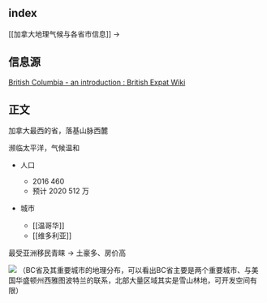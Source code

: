 ## index

[[加拿大地理气候与各省市信息]] ->

## 信息源

[British Columbia - an introduction : British Expat Wiki](https://britishexpats.com/wiki/British_Columbia_-_an_introduction)


## 正文

加拿大最西的省，落基山脉西麓

濒临太平洋，气候温和

- 人口
	- 2016 460
	- 预计 2020 512 万

- 城市
	- [[温哥华]]
	- [[维多利亚]]

最受亚洲移民青睐 → 土豪多、房价高

![](https://picture-guan.oss-cn-hangzhou.aliyuncs.com/20230301131228.png)
（BC省及其重要城市的地理分布，可以看出BC省主要是两个重要城市、与美国华盛顿州西雅图波特兰的联系，北部大量区域其实是雪山林地，可开发空间有限）
